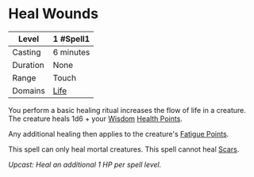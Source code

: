 # Heal Wounds

| Level    | 1 #Spell1                                |
| -------- | ---------------------------------------- |
| Casting  | 6 minutes                                |
| Duration | None                                     |
| Range    | Touch                                    |
| Domains  | [Life](../../../Spell%20Domains/Life.md) |

You perform a basic healing ritual increases the flow of life in a creature. The creature heals 1d6 + your [Wisdom](../../../../Player%20Characters/Chosen%20Statistics/Wisdom.md) [Health Points](../../../../Player%20Characters/Derived%20Statistics/Health%20Points.md). 

Any additional healing then applies to the creature's [Fatigue Points](../../../../Player%20Characters/Derived%20Statistics/Fatigue%20Points.md).

This spell can only heal mortal creatures. This spell cannot heal [Scars](../../../../Player%20Characters/Derived%20Statistics/Scars.md).

*Upcast: Heal an additional 1 HP per spell level.*